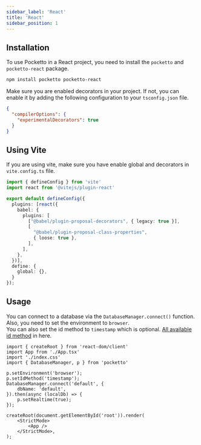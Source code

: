 ```yaml
---
sidebar_label: 'React'
title: 'React'
sidebar_position: 1
---
```


## Installation

To use Pocketto in a React project, you need to install the `pocketto` and `pocketto-react` package.

```bash
npm install pocketto pocketto-react
```

Make sure you are enabled decorators in your project. If not, you can enable it by adding the following configuration to your `tsconfig.json` file.

```json
{
  "compilerOptions": {
    "experimentalDecorators": true
  }
}
```

## Using Vite

If you are using vite, make sure you have enable global and decorators in `vite.config.ts` file.

```ts
import { defineConfig } from 'vite'
import react from '@vitejs/plugin-react'

export default defineConfig({
  plugins: [react({
    babel: {
      plugins: [
        ["@babel/plugin-proposal-decorators", { legacy: true }],
        [
          "@babel/plugin-proposal-class-properties",
          { loose: true },
        ],
      ],
    },
  })],
  define: {
    global: {},
  }
});
```

## Usage

<!-- In your `main.tsx` file, you need to wrap your application with the `PockettoProvider` component. -->
You can connect to a database via the `DatabaseManager.connect()` function. <br />
Also, you need to set the environment to `browser`. <br />
You can also set the id method to `timestamp` which is optional. [All available id method](/docs/id) in here.

```tsx
import { createRoot } from 'react-dom/client'
import App from './App.tsx'
import './index.css'
import { DatabaseManager, p } from 'pocketto'

p.setEnvironment('browser');
p.setIdMethod('timestamp');
DatabaseManager.connect('default', {
    dbName: 'default',
}).then(async (localDb) => {
    p.setRealtime(true);
});

createRoot(document.getElementById('root')).render(
    <StrictMode>
        <App />
    </StrictMode>,
);
```